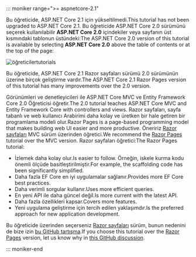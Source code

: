 ::: moniker range=">= aspnetcore-2.1"

<span data-ttu-id="29390-101">Bu öğreticide, ASP.NET Core 2.1 için yükseltilmedi.</span><span class="sxs-lookup"><span data-stu-id="29390-101">This tutorial has not been upgraded to ASP.NET Core 2.1.</span></span> <span data-ttu-id="29390-102">Bu öğreticide ASP.NET Core 2.0 sürümünü seçerek kullanılabilir **ASP.NET Core 2.0** içindekiler veya sayfanın üst kısmındaki tablonun üstündeki:</span><span class="sxs-lookup"><span data-stu-id="29390-102">The ASP.NET Core 2.0 version of this tutorial is available by selecting **ASP.NET Core 2.0** above the table of contents or at the top of the page:</span></span>

![<span data-ttu-id="29390-103">öğreticiler</span><span class="sxs-lookup"><span data-stu-id="29390-103">tutorials</span></span> ](~//data/ef-rp/read-related-data/_static/2.1.png)

<span data-ttu-id="29390-104">Bu öğreticide, ASP.NET Core 2.1 Razor sayfaları sürümü 2.0 sürümünün üzerine birçok geliştirme vardır.</span><span class="sxs-lookup"><span data-stu-id="29390-104">The ASP.NET Core 2.1 Razor Pages version of this tutorial has many improvements over the 2.0 version.</span></span>

<span data-ttu-id="29390-105">Görünümleri ve denetleyicileri ile ASP.NET Core MVC ve Entity Framework Core 2.0 Öğreticisi öğretir.</span><span class="sxs-lookup"><span data-stu-id="29390-105">The 2.0 tutorial teaches ASP.NET Core MVC and Entity Framework Core with controllers and views.</span></span> <span data-ttu-id="29390-106">Razor sayfaları, sayfa tabanlı ve web kullanıcı Arabirimi daha kolay ve üretken bir hale getiren bir programlama modeli olur.</span><span class="sxs-lookup"><span data-stu-id="29390-106">Razor Pages is a page-based programming model that makes building web UI easier and more productive.</span></span> <span data-ttu-id="29390-107">Öneririz [Razor sayfaları](xref:data/ef-rp/intro) MVC sürüm üzerinden öğretici.</span><span class="sxs-lookup"><span data-stu-id="29390-107">We recommend the [Razor Pages](xref:data/ef-rp/intro) tutorial over the MVC version.</span></span> <span data-ttu-id="29390-108">Razor sayfaları öğretici:</span><span class="sxs-lookup"><span data-stu-id="29390-108">The Razor Pages tutorial:</span></span>

* <span data-ttu-id="29390-109">İzlemek daha kolay olur.</span><span class="sxs-lookup"><span data-stu-id="29390-109">Is easier to follow.</span></span> <span data-ttu-id="29390-110">Örneğin, iskele kurma kodu önemli ölçüde basitleştirilmiştir.</span><span class="sxs-lookup"><span data-stu-id="29390-110">For example, the scaffolding code has been significantly simplified.</span></span>
* <span data-ttu-id="29390-111">Daha fazla EF Core en iyi uygulamalar sağlanır.</span><span class="sxs-lookup"><span data-stu-id="29390-111">Provides more EF Core best practices.</span></span>
* <span data-ttu-id="29390-112">Daha verimli sorgular kullanır.</span><span class="sxs-lookup"><span data-stu-id="29390-112">Uses more efficient queries.</span></span>
* <span data-ttu-id="29390-113">En yeni API ile daha güncel değil.</span><span class="sxs-lookup"><span data-stu-id="29390-113">Is more current with the latest API.</span></span>
* <span data-ttu-id="29390-114">Daha fazla özellikleri kapsar.</span><span class="sxs-lookup"><span data-stu-id="29390-114">Covers more features.</span></span>
* <span data-ttu-id="29390-115">Yeni uygulama geliştirme için tercih edilen yaklaşımdır.</span><span class="sxs-lookup"><span data-stu-id="29390-115">Is the preferred approach for new application development.</span></span>

<span data-ttu-id="29390-116">Bu öğreticide üzerinden seçerseniz [Razor sayfaları](xref:data/ef-rp/intro) sürüm, bunun nedenini de bize izin [bu GitHub tartışma](https://github.com/aspnet/Docs/issues/6146).</span><span class="sxs-lookup"><span data-stu-id="29390-116">If you choose this tutorial over the [Razor Pages](xref:data/ef-rp/intro) version, let us know why in [this GitHub discussion](https://github.com/aspnet/Docs/issues/6146).</span></span>

::: moniker-end

